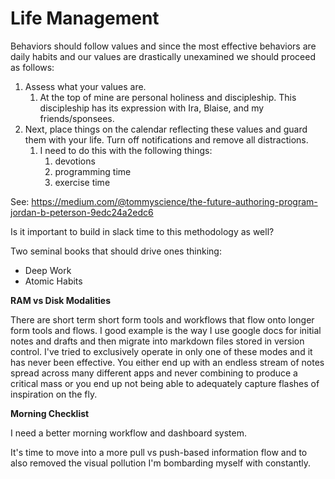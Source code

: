 # Life Management

Behaviors should follow values and since the most effective behaviors are daily habits and our values are drastically unexamined we should proceed as follows:

1.  Assess what your values are.
    1.  At the top of mine are personal holiness and discipleship. This discipleship has its expression with Ira, Blaise, and my friends/sponsees.
2.  Next, place things on the calendar reflecting these values and guard them with your life. Turn off notifications and remove all distractions.
    1.  I need to do this with the following things:
        1.  devotions
        2.  programming time
        3.  exercise time

See: https://medium.com/@tommyscience/the-future-authoring-program-jordan-b-peterson-9edc24a2edc6

Is it important to build in slack time to this methodology as well? 

Two seminal books that should drive ones thinking:

*   Deep Work
*   Atomic Habits

**RAM vs Disk Modalities**

There are short term short form tools and workflows that flow onto longer form tools and flows. I good example is the way I use google docs for initial notes and drafts and then migrate into markdown files stored in version control. I've tried to exclusively operate in only one of these modes and it has never been effective. You either end up with an endless stream of notes spread across many different apps and never combining to produce a critical mass or you end up not being able to adequately capture flashes of inspiration on the fly. 

**Morning Checklist**

I need a better morning workflow and dashboard system. 

It's time to move into a more pull vs push-based information flow and to also removed the visual pollution I'm bombarding myself with constantly.
